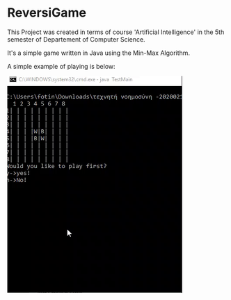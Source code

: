 # ReversiGame
This Project was created in terms of course 'Artificial Intelligence' in the 5th semester of Departement of Computer Science.

It's a simple game written in Java using the Min-Max Algorithm.

A simple example of playing is below:

![gif](example.gif)

